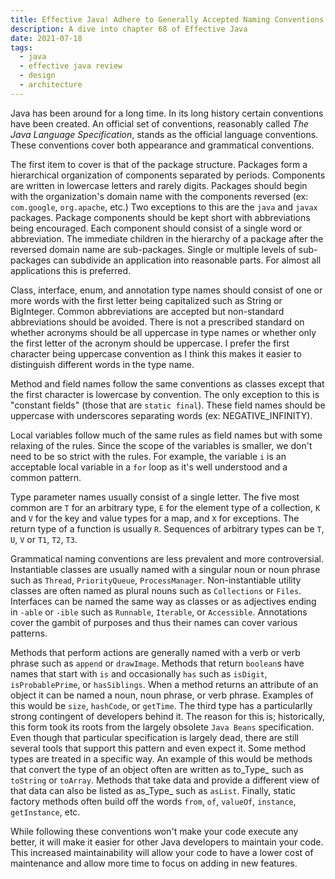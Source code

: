 ```yaml
---
title: Effective Java! Adhere to Generally Accepted Naming Conventions
description: A dive into chapter 68 of Effective Java
date: 2021-07-18
tags:
  - java
  - effective java review
  - design
  - architecture
---
```


Java has been around for a long time. In its long history certain conventions have been created. An official set of conventions, reasonably called _The Java Language Specification_, stands as the official language conventions. These conventions cover both appearance and grammatical conventions. 

The first item to cover is that of the package structure. Packages form a hierarchical organization of components separated by periods. Components are written in lowercase letters and rarely digits. Packages should begin with the organization's domain name with the components reversed (ex: `com.google`, `org.apache`, etc.) Two exceptions to this are the `java` and `javax` packages. Package components should be kept short with abbreviations being encouraged. Each component should consist of a single word or abbreviation. The immediate children in the hierarchy of a package after the reversed domain name are sub-packages. Single or multiple levels of sub-packages can subdivide an application into reasonable parts. For almost all applications this is preferred.  

Class, interface, enum, and annotation type names should consist of one or more words with the first letter being capitalized such as String or BigInteger. Common abbreviations are accepted but non-standard abbreviations should be avoided. There is not a prescribed standard on whether acronyms should be all uppercase in type names or whether only the first letter of the acronym should be uppercase. I prefer the first character being uppercase convention as I think this makes it easier to distinguish different words in the type name.

Method and field names follow the same conventions as classes except that the first character is lowercase by convention. The only exception to this is "constant fields" (those that are `static final`). These field names should be uppercase with underscores separating words (ex: NEGATIVE_INFINITY).

Local variables follow much of the same rules as field names but with some relaxing of the rules. Since the scope of the variables is smaller, we don't need to be so strict with the rules. For example, the variable `i` is an acceptable local variable in a `for` loop as it's well understood and a common pattern.

Type parameter names usually consist of a single letter. The five most common are `T` for an arbitrary type, `E` for the element type of a collection, `K` and `V` for the key and value types for a map, and `X` for exceptions. The return type of a function is usually `R`. Sequences of arbitrary types can be `T`, `U`, `V` or `T1`, `T2`, `T3`.

Grammatical naming conventions are less prevalent and more controversial. Instantiable classes are usually named  with a singular noun or noun phrase such as `Thread`, `PriorityQueue`, `ProcessManager`. Non-instantiable utility classes are often named as plural nouns such as `Collections` or `Files`. Interfaces can be named the same way as classes or as adjectives ending in `-able` or `-ible` such as `Runnable`, `Iterable`, or `Accessible`. Annotations cover the gambit of purposes and thus their names can cover various patterns.

Methods that perform actions are generally named with a verb or verb phrase such as `append` or `drawImage`. Methods that return `boolean`s  have names that start with `is` and occasionally `has` such as `isDigit`, `isProbablePrime`, or `hasSiblings`. When a method returns an attribute of an object it can be named a noun, noun phrase, or verb phrase. Examples of this would be `size`, `hashCode`, or `getTime`. The third type has a particularlly strong contingent of developers behind it. The reason for this is; historically, this form took its roots from the largely obsolete `Java Beans` specification. Even though that particular specification is largely dead, there are still several tools that support this pattern and even expect it. Some method types are treated in a specific way. An example of this would be methods that convert the type of an object often are written as to_Type_ such as `toString` or `toArray`. Methods that take data and provide a different view of that data can also be listed as as_Type_ such as `asList`. Finally, static factory methods often build off the words `from`, `of`, `valueOf`, `instance`, `getInstance`, etc.

While following these conventions won't make your code execute any better, it will make it easier for other Java developers to maintain your code. This increased maintainability will allow your code to have a lower cost of maintenance and allow more time to focus on adding in new features. 